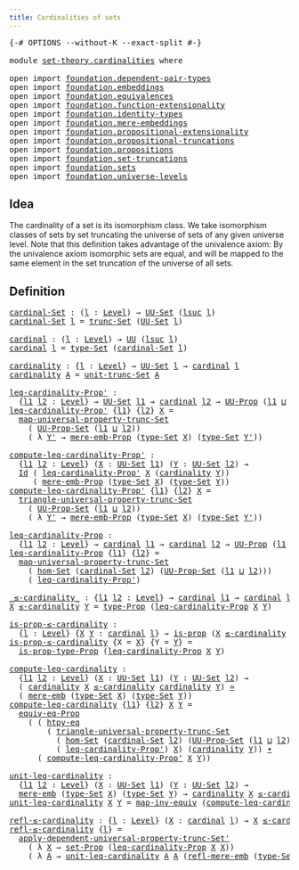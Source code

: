 ```yaml
---
title: Cardinalities of sets
---
```


<pre class="Agda"><a id="47" class="Symbol">{-#</a> <a id="51" class="Keyword">OPTIONS</a> <a id="59" class="Pragma">--without-K</a> <a id="71" class="Pragma">--exact-split</a> <a id="85" class="Symbol">#-}</a>

<a id="90" class="Keyword">module</a> <a id="97" href="set-theory.cardinalities.html" class="Module">set-theory.cardinalities</a> <a id="122" class="Keyword">where</a>

<a id="129" class="Keyword">open</a> <a id="134" class="Keyword">import</a> <a id="141" href="foundation.dependent-pair-types.html" class="Module">foundation.dependent-pair-types</a>
<a id="173" class="Keyword">open</a> <a id="178" class="Keyword">import</a> <a id="185" href="foundation.embeddings.html" class="Module">foundation.embeddings</a>
<a id="207" class="Keyword">open</a> <a id="212" class="Keyword">import</a> <a id="219" href="foundation.equivalences.html" class="Module">foundation.equivalences</a>
<a id="243" class="Keyword">open</a> <a id="248" class="Keyword">import</a> <a id="255" href="foundation.function-extensionality.html" class="Module">foundation.function-extensionality</a>
<a id="290" class="Keyword">open</a> <a id="295" class="Keyword">import</a> <a id="302" href="foundation.identity-types.html" class="Module">foundation.identity-types</a>
<a id="328" class="Keyword">open</a> <a id="333" class="Keyword">import</a> <a id="340" href="foundation.mere-embeddings.html" class="Module">foundation.mere-embeddings</a>
<a id="367" class="Keyword">open</a> <a id="372" class="Keyword">import</a> <a id="379" href="foundation.propositional-extensionality.html" class="Module">foundation.propositional-extensionality</a>
<a id="419" class="Keyword">open</a> <a id="424" class="Keyword">import</a> <a id="431" href="foundation.propositional-truncations.html" class="Module">foundation.propositional-truncations</a>
<a id="468" class="Keyword">open</a> <a id="473" class="Keyword">import</a> <a id="480" href="foundation.propositions.html" class="Module">foundation.propositions</a>
<a id="504" class="Keyword">open</a> <a id="509" class="Keyword">import</a> <a id="516" href="foundation.set-truncations.html" class="Module">foundation.set-truncations</a>
<a id="543" class="Keyword">open</a> <a id="548" class="Keyword">import</a> <a id="555" href="foundation.sets.html" class="Module">foundation.sets</a>
<a id="571" class="Keyword">open</a> <a id="576" class="Keyword">import</a> <a id="583" href="foundation.universe-levels.html" class="Module">foundation.universe-levels</a>
</pre>
## Idea

The cardinality of a set is its isomorphism class. We take isomorphism classes of sets by set truncating the universe of sets of any given universe level. Note that this definition takes advantage of the univalence axiom: By the univalence axiom isomorphic sets are equal, and will be mapped to the same element in the set truncation of the universe of all sets.

## Definition

<pre class="Agda"><a id="cardinal-Set"></a><a id="1011" href="set-theory.cardinalities.html#1011" class="Function">cardinal-Set</a> <a id="1024" class="Symbol">:</a> <a id="1026" class="Symbol">(</a><a id="1027" href="set-theory.cardinalities.html#1027" class="Bound">l</a> <a id="1029" class="Symbol">:</a> <a id="1031" href="Agda.Primitive.html#597" class="Postulate">Level</a><a id="1036" class="Symbol">)</a> <a id="1038" class="Symbol">→</a> <a id="1040" href="foundation-core.sets.html#1190" class="Function">UU-Set</a> <a id="1047" class="Symbol">(</a><a id="1048" href="Agda.Primitive.html#780" class="Primitive">lsuc</a> <a id="1053" href="set-theory.cardinalities.html#1027" class="Bound">l</a><a id="1054" class="Symbol">)</a>
<a id="1056" href="set-theory.cardinalities.html#1011" class="Function">cardinal-Set</a> <a id="1069" href="set-theory.cardinalities.html#1069" class="Bound">l</a> <a id="1071" class="Symbol">=</a> <a id="1073" href="foundation.set-truncations.html#4197" class="Function">trunc-Set</a> <a id="1083" class="Symbol">(</a><a id="1084" href="foundation-core.sets.html#1190" class="Function">UU-Set</a> <a id="1091" href="set-theory.cardinalities.html#1069" class="Bound">l</a><a id="1092" class="Symbol">)</a>

<a id="cardinal"></a><a id="1095" href="set-theory.cardinalities.html#1095" class="Function">cardinal</a> <a id="1104" class="Symbol">:</a> <a id="1106" class="Symbol">(</a><a id="1107" href="set-theory.cardinalities.html#1107" class="Bound">l</a> <a id="1109" class="Symbol">:</a> <a id="1111" href="Agda.Primitive.html#597" class="Postulate">Level</a><a id="1116" class="Symbol">)</a> <a id="1118" class="Symbol">→</a> <a id="1120" href="foundation-core.universe-levels.html#235" class="Primitive">UU</a> <a id="1123" class="Symbol">(</a><a id="1124" href="Agda.Primitive.html#780" class="Primitive">lsuc</a> <a id="1129" href="set-theory.cardinalities.html#1107" class="Bound">l</a><a id="1130" class="Symbol">)</a>
<a id="1132" href="set-theory.cardinalities.html#1095" class="Function">cardinal</a> <a id="1141" href="set-theory.cardinalities.html#1141" class="Bound">l</a> <a id="1143" class="Symbol">=</a> <a id="1145" href="foundation-core.sets.html#1304" class="Function">type-Set</a> <a id="1154" class="Symbol">(</a><a id="1155" href="set-theory.cardinalities.html#1011" class="Function">cardinal-Set</a> <a id="1168" href="set-theory.cardinalities.html#1141" class="Bound">l</a><a id="1169" class="Symbol">)</a>

<a id="cardinality"></a><a id="1172" href="set-theory.cardinalities.html#1172" class="Function">cardinality</a> <a id="1184" class="Symbol">:</a> <a id="1186" class="Symbol">{</a><a id="1187" href="set-theory.cardinalities.html#1187" class="Bound">l</a> <a id="1189" class="Symbol">:</a> <a id="1191" href="Agda.Primitive.html#597" class="Postulate">Level</a><a id="1196" class="Symbol">}</a> <a id="1198" class="Symbol">→</a> <a id="1200" href="foundation-core.sets.html#1190" class="Function">UU-Set</a> <a id="1207" href="set-theory.cardinalities.html#1187" class="Bound">l</a> <a id="1209" class="Symbol">→</a> <a id="1211" href="set-theory.cardinalities.html#1095" class="Function">cardinal</a> <a id="1220" href="set-theory.cardinalities.html#1187" class="Bound">l</a>
<a id="1222" href="set-theory.cardinalities.html#1172" class="Function">cardinality</a> <a id="1234" href="set-theory.cardinalities.html#1234" class="Bound">A</a> <a id="1236" class="Symbol">=</a> <a id="1238" href="foundation.set-truncations.html#4265" class="Function">unit-trunc-Set</a> <a id="1253" href="set-theory.cardinalities.html#1234" class="Bound">A</a>

<a id="leq-cardinality-Prop&#39;"></a><a id="1256" href="set-theory.cardinalities.html#1256" class="Function">leq-cardinality-Prop&#39;</a> <a id="1278" class="Symbol">:</a>
  <a id="1282" class="Symbol">{</a><a id="1283" href="set-theory.cardinalities.html#1283" class="Bound">l1</a> <a id="1286" href="set-theory.cardinalities.html#1286" class="Bound">l2</a> <a id="1289" class="Symbol">:</a> <a id="1291" href="Agda.Primitive.html#597" class="Postulate">Level</a><a id="1296" class="Symbol">}</a> <a id="1298" class="Symbol">→</a> <a id="1300" href="foundation-core.sets.html#1190" class="Function">UU-Set</a> <a id="1307" href="set-theory.cardinalities.html#1283" class="Bound">l1</a> <a id="1310" class="Symbol">→</a> <a id="1312" href="set-theory.cardinalities.html#1095" class="Function">cardinal</a> <a id="1321" href="set-theory.cardinalities.html#1286" class="Bound">l2</a> <a id="1324" class="Symbol">→</a> <a id="1326" href="foundation-core.propositions.html#1393" class="Function">UU-Prop</a> <a id="1334" class="Symbol">(</a><a id="1335" href="set-theory.cardinalities.html#1283" class="Bound">l1</a> <a id="1338" href="Agda.Primitive.html#810" class="Primitive Operator">⊔</a> <a id="1340" href="set-theory.cardinalities.html#1286" class="Bound">l2</a><a id="1342" class="Symbol">)</a>
<a id="1344" href="set-theory.cardinalities.html#1256" class="Function">leq-cardinality-Prop&#39;</a> <a id="1366" class="Symbol">{</a><a id="1367" href="set-theory.cardinalities.html#1367" class="Bound">l1</a><a id="1369" class="Symbol">}</a> <a id="1371" class="Symbol">{</a><a id="1372" href="set-theory.cardinalities.html#1372" class="Bound">l2</a><a id="1374" class="Symbol">}</a> <a id="1376" href="set-theory.cardinalities.html#1376" class="Bound">X</a> <a id="1378" class="Symbol">=</a>
  <a id="1382" href="foundation.set-truncations.html#7427" class="Function">map-universal-property-trunc-Set</a>
    <a id="1419" class="Symbol">(</a> <a id="1421" href="foundation.propositional-extensionality.html#3781" class="Function">UU-Prop-Set</a> <a id="1433" class="Symbol">(</a><a id="1434" href="set-theory.cardinalities.html#1367" class="Bound">l1</a> <a id="1437" href="Agda.Primitive.html#810" class="Primitive Operator">⊔</a> <a id="1439" href="set-theory.cardinalities.html#1372" class="Bound">l2</a><a id="1441" class="Symbol">))</a>
    <a id="1448" class="Symbol">(</a> <a id="1450" class="Symbol">λ</a> <a id="1452" href="set-theory.cardinalities.html#1452" class="Bound">Y&#39;</a> <a id="1455" class="Symbol">→</a> <a id="1457" href="foundation.mere-embeddings.html#353" class="Function">mere-emb-Prop</a> <a id="1471" class="Symbol">(</a><a id="1472" href="foundation-core.sets.html#1304" class="Function">type-Set</a> <a id="1481" href="set-theory.cardinalities.html#1376" class="Bound">X</a><a id="1482" class="Symbol">)</a> <a id="1484" class="Symbol">(</a><a id="1485" href="foundation-core.sets.html#1304" class="Function">type-Set</a> <a id="1494" href="set-theory.cardinalities.html#1452" class="Bound">Y&#39;</a><a id="1496" class="Symbol">))</a>

<a id="compute-leq-cardinality-Prop&#39;"></a><a id="1500" href="set-theory.cardinalities.html#1500" class="Function">compute-leq-cardinality-Prop&#39;</a> <a id="1530" class="Symbol">:</a>
  <a id="1534" class="Symbol">{</a><a id="1535" href="set-theory.cardinalities.html#1535" class="Bound">l1</a> <a id="1538" href="set-theory.cardinalities.html#1538" class="Bound">l2</a> <a id="1541" class="Symbol">:</a> <a id="1543" href="Agda.Primitive.html#597" class="Postulate">Level</a><a id="1548" class="Symbol">}</a> <a id="1550" class="Symbol">(</a><a id="1551" href="set-theory.cardinalities.html#1551" class="Bound">X</a> <a id="1553" class="Symbol">:</a> <a id="1555" href="foundation-core.sets.html#1190" class="Function">UU-Set</a> <a id="1562" href="set-theory.cardinalities.html#1535" class="Bound">l1</a><a id="1564" class="Symbol">)</a> <a id="1566" class="Symbol">(</a><a id="1567" href="set-theory.cardinalities.html#1567" class="Bound">Y</a> <a id="1569" class="Symbol">:</a> <a id="1571" href="foundation-core.sets.html#1190" class="Function">UU-Set</a> <a id="1578" href="set-theory.cardinalities.html#1538" class="Bound">l2</a><a id="1580" class="Symbol">)</a> <a id="1582" class="Symbol">→</a>
  <a id="1586" href="foundation-core.identity-types.html#1767" class="Datatype">Id</a> <a id="1589" class="Symbol">(</a> <a id="1591" href="set-theory.cardinalities.html#1256" class="Function">leq-cardinality-Prop&#39;</a> <a id="1613" href="set-theory.cardinalities.html#1551" class="Bound">X</a> <a id="1615" class="Symbol">(</a><a id="1616" href="set-theory.cardinalities.html#1172" class="Function">cardinality</a> <a id="1628" href="set-theory.cardinalities.html#1567" class="Bound">Y</a><a id="1629" class="Symbol">))</a>
     <a id="1637" class="Symbol">(</a> <a id="1639" href="foundation.mere-embeddings.html#353" class="Function">mere-emb-Prop</a> <a id="1653" class="Symbol">(</a><a id="1654" href="foundation-core.sets.html#1304" class="Function">type-Set</a> <a id="1663" href="set-theory.cardinalities.html#1551" class="Bound">X</a><a id="1664" class="Symbol">)</a> <a id="1666" class="Symbol">(</a><a id="1667" href="foundation-core.sets.html#1304" class="Function">type-Set</a> <a id="1676" href="set-theory.cardinalities.html#1567" class="Bound">Y</a><a id="1677" class="Symbol">))</a>
<a id="1680" href="set-theory.cardinalities.html#1500" class="Function">compute-leq-cardinality-Prop&#39;</a> <a id="1710" class="Symbol">{</a><a id="1711" href="set-theory.cardinalities.html#1711" class="Bound">l1</a><a id="1713" class="Symbol">}</a> <a id="1715" class="Symbol">{</a><a id="1716" href="set-theory.cardinalities.html#1716" class="Bound">l2</a><a id="1718" class="Symbol">}</a> <a id="1720" href="set-theory.cardinalities.html#1720" class="Bound">X</a> <a id="1722" class="Symbol">=</a>
  <a id="1726" href="foundation.set-truncations.html#7625" class="Function">triangle-universal-property-trunc-Set</a>
    <a id="1768" class="Symbol">(</a> <a id="1770" href="foundation.propositional-extensionality.html#3781" class="Function">UU-Prop-Set</a> <a id="1782" class="Symbol">(</a><a id="1783" href="set-theory.cardinalities.html#1711" class="Bound">l1</a> <a id="1786" href="Agda.Primitive.html#810" class="Primitive Operator">⊔</a> <a id="1788" href="set-theory.cardinalities.html#1716" class="Bound">l2</a><a id="1790" class="Symbol">))</a>
    <a id="1797" class="Symbol">(</a> <a id="1799" class="Symbol">λ</a> <a id="1801" href="set-theory.cardinalities.html#1801" class="Bound">Y&#39;</a> <a id="1804" class="Symbol">→</a> <a id="1806" href="foundation.mere-embeddings.html#353" class="Function">mere-emb-Prop</a> <a id="1820" class="Symbol">(</a><a id="1821" href="foundation-core.sets.html#1304" class="Function">type-Set</a> <a id="1830" href="set-theory.cardinalities.html#1720" class="Bound">X</a><a id="1831" class="Symbol">)</a> <a id="1833" class="Symbol">(</a><a id="1834" href="foundation-core.sets.html#1304" class="Function">type-Set</a> <a id="1843" href="set-theory.cardinalities.html#1801" class="Bound">Y&#39;</a><a id="1845" class="Symbol">))</a>
    
<a id="leq-cardinality-Prop"></a><a id="1853" href="set-theory.cardinalities.html#1853" class="Function">leq-cardinality-Prop</a> <a id="1874" class="Symbol">:</a>
  <a id="1878" class="Symbol">{</a><a id="1879" href="set-theory.cardinalities.html#1879" class="Bound">l1</a> <a id="1882" href="set-theory.cardinalities.html#1882" class="Bound">l2</a> <a id="1885" class="Symbol">:</a> <a id="1887" href="Agda.Primitive.html#597" class="Postulate">Level</a><a id="1892" class="Symbol">}</a> <a id="1894" class="Symbol">→</a> <a id="1896" href="set-theory.cardinalities.html#1095" class="Function">cardinal</a> <a id="1905" href="set-theory.cardinalities.html#1879" class="Bound">l1</a> <a id="1908" class="Symbol">→</a> <a id="1910" href="set-theory.cardinalities.html#1095" class="Function">cardinal</a> <a id="1919" href="set-theory.cardinalities.html#1882" class="Bound">l2</a> <a id="1922" class="Symbol">→</a> <a id="1924" href="foundation-core.propositions.html#1393" class="Function">UU-Prop</a> <a id="1932" class="Symbol">(</a><a id="1933" href="set-theory.cardinalities.html#1879" class="Bound">l1</a> <a id="1936" href="Agda.Primitive.html#810" class="Primitive Operator">⊔</a> <a id="1938" href="set-theory.cardinalities.html#1882" class="Bound">l2</a><a id="1940" class="Symbol">)</a>
<a id="1942" href="set-theory.cardinalities.html#1853" class="Function">leq-cardinality-Prop</a> <a id="1963" class="Symbol">{</a><a id="1964" href="set-theory.cardinalities.html#1964" class="Bound">l1</a><a id="1966" class="Symbol">}</a> <a id="1968" class="Symbol">{</a><a id="1969" href="set-theory.cardinalities.html#1969" class="Bound">l2</a><a id="1971" class="Symbol">}</a> <a id="1973" class="Symbol">=</a>
  <a id="1977" href="foundation.set-truncations.html#7427" class="Function">map-universal-property-trunc-Set</a>
    <a id="2014" class="Symbol">(</a> <a id="2016" href="foundation.sets.html#4288" class="Function">hom-Set</a> <a id="2024" class="Symbol">(</a><a id="2025" href="set-theory.cardinalities.html#1011" class="Function">cardinal-Set</a> <a id="2038" href="set-theory.cardinalities.html#1969" class="Bound">l2</a><a id="2040" class="Symbol">)</a> <a id="2042" class="Symbol">(</a><a id="2043" href="foundation.propositional-extensionality.html#3781" class="Function">UU-Prop-Set</a> <a id="2055" class="Symbol">(</a><a id="2056" href="set-theory.cardinalities.html#1964" class="Bound">l1</a> <a id="2059" href="Agda.Primitive.html#810" class="Primitive Operator">⊔</a> <a id="2061" href="set-theory.cardinalities.html#1969" class="Bound">l2</a><a id="2063" class="Symbol">)))</a>
    <a id="2071" class="Symbol">(</a> <a id="2073" href="set-theory.cardinalities.html#1256" class="Function">leq-cardinality-Prop&#39;</a><a id="2094" class="Symbol">)</a>

<a id="_≤-cardinality_"></a><a id="2097" href="set-theory.cardinalities.html#2097" class="Function Operator">_≤-cardinality_</a> <a id="2113" class="Symbol">:</a> <a id="2115" class="Symbol">{</a><a id="2116" href="set-theory.cardinalities.html#2116" class="Bound">l1</a> <a id="2119" href="set-theory.cardinalities.html#2119" class="Bound">l2</a> <a id="2122" class="Symbol">:</a> <a id="2124" href="Agda.Primitive.html#597" class="Postulate">Level</a><a id="2129" class="Symbol">}</a> <a id="2131" class="Symbol">→</a> <a id="2133" href="set-theory.cardinalities.html#1095" class="Function">cardinal</a> <a id="2142" href="set-theory.cardinalities.html#2116" class="Bound">l1</a> <a id="2145" class="Symbol">→</a> <a id="2147" href="set-theory.cardinalities.html#1095" class="Function">cardinal</a> <a id="2156" href="set-theory.cardinalities.html#2119" class="Bound">l2</a> <a id="2159" class="Symbol">→</a> <a id="2161" href="foundation-core.universe-levels.html#235" class="Primitive">UU</a> <a id="2164" class="Symbol">(</a><a id="2165" href="set-theory.cardinalities.html#2116" class="Bound">l1</a> <a id="2168" href="Agda.Primitive.html#810" class="Primitive Operator">⊔</a> <a id="2170" href="set-theory.cardinalities.html#2119" class="Bound">l2</a><a id="2172" class="Symbol">)</a>
<a id="2174" href="set-theory.cardinalities.html#2174" class="Bound">X</a> <a id="2176" href="set-theory.cardinalities.html#2097" class="Function Operator">≤-cardinality</a> <a id="2190" href="set-theory.cardinalities.html#2190" class="Bound">Y</a> <a id="2192" class="Symbol">=</a> <a id="2194" href="foundation-core.propositions.html#1495" class="Function">type-Prop</a> <a id="2204" class="Symbol">(</a><a id="2205" href="set-theory.cardinalities.html#1853" class="Function">leq-cardinality-Prop</a> <a id="2226" href="set-theory.cardinalities.html#2174" class="Bound">X</a> <a id="2228" href="set-theory.cardinalities.html#2190" class="Bound">Y</a><a id="2229" class="Symbol">)</a>

<a id="is-prop-≤-cardinality"></a><a id="2232" href="set-theory.cardinalities.html#2232" class="Function">is-prop-≤-cardinality</a> <a id="2254" class="Symbol">:</a>
  <a id="2258" class="Symbol">{</a><a id="2259" href="set-theory.cardinalities.html#2259" class="Bound">l</a> <a id="2261" class="Symbol">:</a> <a id="2263" href="Agda.Primitive.html#597" class="Postulate">Level</a><a id="2268" class="Symbol">}</a> <a id="2270" class="Symbol">{</a><a id="2271" href="set-theory.cardinalities.html#2271" class="Bound">X</a> <a id="2273" href="set-theory.cardinalities.html#2273" class="Bound">Y</a> <a id="2275" class="Symbol">:</a> <a id="2277" href="set-theory.cardinalities.html#1095" class="Function">cardinal</a> <a id="2286" href="set-theory.cardinalities.html#2259" class="Bound">l</a><a id="2287" class="Symbol">}</a> <a id="2289" class="Symbol">→</a> <a id="2291" href="foundation-core.propositions.html#1309" class="Function">is-prop</a> <a id="2299" class="Symbol">(</a><a id="2300" href="set-theory.cardinalities.html#2271" class="Bound">X</a> <a id="2302" href="set-theory.cardinalities.html#2097" class="Function Operator">≤-cardinality</a> <a id="2316" href="set-theory.cardinalities.html#2273" class="Bound">Y</a><a id="2317" class="Symbol">)</a>
<a id="2319" href="set-theory.cardinalities.html#2232" class="Function">is-prop-≤-cardinality</a> <a id="2341" class="Symbol">{</a><a id="2342" class="Argument">X</a> <a id="2344" class="Symbol">=</a> <a id="2346" href="set-theory.cardinalities.html#2346" class="Bound">X</a><a id="2347" class="Symbol">}</a> <a id="2349" class="Symbol">{</a><a id="2350" class="Argument">Y</a> <a id="2352" class="Symbol">=</a> <a id="2354" href="set-theory.cardinalities.html#2354" class="Bound">Y</a><a id="2355" class="Symbol">}</a> <a id="2357" class="Symbol">=</a>
  <a id="2361" href="foundation-core.propositions.html#1562" class="Function">is-prop-type-Prop</a> <a id="2379" class="Symbol">(</a><a id="2380" href="set-theory.cardinalities.html#1853" class="Function">leq-cardinality-Prop</a> <a id="2401" href="set-theory.cardinalities.html#2346" class="Bound">X</a> <a id="2403" href="set-theory.cardinalities.html#2354" class="Bound">Y</a><a id="2404" class="Symbol">)</a>

<a id="compute-leq-cardinality"></a><a id="2407" href="set-theory.cardinalities.html#2407" class="Function">compute-leq-cardinality</a> <a id="2431" class="Symbol">:</a>
  <a id="2435" class="Symbol">{</a><a id="2436" href="set-theory.cardinalities.html#2436" class="Bound">l1</a> <a id="2439" href="set-theory.cardinalities.html#2439" class="Bound">l2</a> <a id="2442" class="Symbol">:</a> <a id="2444" href="Agda.Primitive.html#597" class="Postulate">Level</a><a id="2449" class="Symbol">}</a> <a id="2451" class="Symbol">(</a><a id="2452" href="set-theory.cardinalities.html#2452" class="Bound">X</a> <a id="2454" class="Symbol">:</a> <a id="2456" href="foundation-core.sets.html#1190" class="Function">UU-Set</a> <a id="2463" href="set-theory.cardinalities.html#2436" class="Bound">l1</a><a id="2465" class="Symbol">)</a> <a id="2467" class="Symbol">(</a><a id="2468" href="set-theory.cardinalities.html#2468" class="Bound">Y</a> <a id="2470" class="Symbol">:</a> <a id="2472" href="foundation-core.sets.html#1190" class="Function">UU-Set</a> <a id="2479" href="set-theory.cardinalities.html#2439" class="Bound">l2</a><a id="2481" class="Symbol">)</a> <a id="2483" class="Symbol">→</a>
  <a id="2487" class="Symbol">(</a> <a id="2489" href="set-theory.cardinalities.html#1172" class="Function">cardinality</a> <a id="2501" href="set-theory.cardinalities.html#2452" class="Bound">X</a> <a id="2503" href="set-theory.cardinalities.html#2097" class="Function Operator">≤-cardinality</a> <a id="2517" href="set-theory.cardinalities.html#1172" class="Function">cardinality</a> <a id="2529" href="set-theory.cardinalities.html#2468" class="Bound">Y</a><a id="2530" class="Symbol">)</a> <a id="2532" href="foundation-core.equivalences.html#1621" class="Function Operator">≃</a>
  <a id="2536" class="Symbol">(</a> <a id="2538" href="foundation.mere-embeddings.html#461" class="Function">mere-emb</a> <a id="2547" class="Symbol">(</a><a id="2548" href="foundation-core.sets.html#1304" class="Function">type-Set</a> <a id="2557" href="set-theory.cardinalities.html#2452" class="Bound">X</a><a id="2558" class="Symbol">)</a> <a id="2560" class="Symbol">(</a><a id="2561" href="foundation-core.sets.html#1304" class="Function">type-Set</a> <a id="2570" href="set-theory.cardinalities.html#2468" class="Bound">Y</a><a id="2571" class="Symbol">))</a>
<a id="2574" href="set-theory.cardinalities.html#2407" class="Function">compute-leq-cardinality</a> <a id="2598" class="Symbol">{</a><a id="2599" href="set-theory.cardinalities.html#2599" class="Bound">l1</a><a id="2601" class="Symbol">}</a> <a id="2603" class="Symbol">{</a><a id="2604" href="set-theory.cardinalities.html#2604" class="Bound">l2</a><a id="2606" class="Symbol">}</a> <a id="2608" href="set-theory.cardinalities.html#2608" class="Bound">X</a> <a id="2610" href="set-theory.cardinalities.html#2610" class="Bound">Y</a> <a id="2612" class="Symbol">=</a>
  <a id="2616" href="foundation.propositional-extensionality.html#3447" class="Function">equiv-eq-Prop</a>
    <a id="2634" class="Symbol">(</a> <a id="2636" class="Symbol">(</a> <a id="2638" href="foundation-core.function-extensionality.html#965" class="Function">htpy-eq</a>
        <a id="2654" class="Symbol">(</a> <a id="2656" href="foundation.set-truncations.html#7625" class="Function">triangle-universal-property-trunc-Set</a>
          <a id="2704" class="Symbol">(</a> <a id="2706" href="foundation.sets.html#4288" class="Function">hom-Set</a> <a id="2714" class="Symbol">(</a><a id="2715" href="set-theory.cardinalities.html#1011" class="Function">cardinal-Set</a> <a id="2728" href="set-theory.cardinalities.html#2604" class="Bound">l2</a><a id="2730" class="Symbol">)</a> <a id="2732" class="Symbol">(</a><a id="2733" href="foundation.propositional-extensionality.html#3781" class="Function">UU-Prop-Set</a> <a id="2745" class="Symbol">(</a><a id="2746" href="set-theory.cardinalities.html#2599" class="Bound">l1</a> <a id="2749" href="Agda.Primitive.html#810" class="Primitive Operator">⊔</a> <a id="2751" href="set-theory.cardinalities.html#2604" class="Bound">l2</a><a id="2753" class="Symbol">)))</a>
          <a id="2767" class="Symbol">(</a> <a id="2769" href="set-theory.cardinalities.html#1256" class="Function">leq-cardinality-Prop&#39;</a><a id="2790" class="Symbol">)</a> <a id="2792" href="set-theory.cardinalities.html#2608" class="Bound">X</a><a id="2793" class="Symbol">)</a> <a id="2795" class="Symbol">(</a><a id="2796" href="set-theory.cardinalities.html#1172" class="Function">cardinality</a> <a id="2808" href="set-theory.cardinalities.html#2610" class="Bound">Y</a><a id="2809" class="Symbol">))</a> <a id="2812" href="foundation-core.identity-types.html#2425" class="Function Operator">∙</a>
      <a id="2820" class="Symbol">(</a> <a id="2822" href="set-theory.cardinalities.html#1500" class="Function">compute-leq-cardinality-Prop&#39;</a> <a id="2852" href="set-theory.cardinalities.html#2608" class="Bound">X</a> <a id="2854" href="set-theory.cardinalities.html#2610" class="Bound">Y</a><a id="2855" class="Symbol">))</a>

<a id="unit-leq-cardinality"></a><a id="2859" href="set-theory.cardinalities.html#2859" class="Function">unit-leq-cardinality</a> <a id="2880" class="Symbol">:</a>
  <a id="2884" class="Symbol">{</a><a id="2885" href="set-theory.cardinalities.html#2885" class="Bound">l1</a> <a id="2888" href="set-theory.cardinalities.html#2888" class="Bound">l2</a> <a id="2891" class="Symbol">:</a> <a id="2893" href="Agda.Primitive.html#597" class="Postulate">Level</a><a id="2898" class="Symbol">}</a> <a id="2900" class="Symbol">(</a><a id="2901" href="set-theory.cardinalities.html#2901" class="Bound">X</a> <a id="2903" class="Symbol">:</a> <a id="2905" href="foundation-core.sets.html#1190" class="Function">UU-Set</a> <a id="2912" href="set-theory.cardinalities.html#2885" class="Bound">l1</a><a id="2914" class="Symbol">)</a> <a id="2916" class="Symbol">(</a><a id="2917" href="set-theory.cardinalities.html#2917" class="Bound">Y</a> <a id="2919" class="Symbol">:</a> <a id="2921" href="foundation-core.sets.html#1190" class="Function">UU-Set</a> <a id="2928" href="set-theory.cardinalities.html#2888" class="Bound">l2</a><a id="2930" class="Symbol">)</a> <a id="2932" class="Symbol">→</a>
  <a id="2936" href="foundation.mere-embeddings.html#461" class="Function">mere-emb</a> <a id="2945" class="Symbol">(</a><a id="2946" href="foundation-core.sets.html#1304" class="Function">type-Set</a> <a id="2955" href="set-theory.cardinalities.html#2901" class="Bound">X</a><a id="2956" class="Symbol">)</a> <a id="2958" class="Symbol">(</a><a id="2959" href="foundation-core.sets.html#1304" class="Function">type-Set</a> <a id="2968" href="set-theory.cardinalities.html#2917" class="Bound">Y</a><a id="2969" class="Symbol">)</a> <a id="2971" class="Symbol">→</a> <a id="2973" href="set-theory.cardinalities.html#1172" class="Function">cardinality</a> <a id="2985" href="set-theory.cardinalities.html#2901" class="Bound">X</a> <a id="2987" href="set-theory.cardinalities.html#2097" class="Function Operator">≤-cardinality</a> <a id="3001" href="set-theory.cardinalities.html#1172" class="Function">cardinality</a> <a id="3013" href="set-theory.cardinalities.html#2917" class="Bound">Y</a>
<a id="3015" href="set-theory.cardinalities.html#2859" class="Function">unit-leq-cardinality</a> <a id="3036" href="set-theory.cardinalities.html#3036" class="Bound">X</a> <a id="3038" href="set-theory.cardinalities.html#3038" class="Bound">Y</a> <a id="3040" class="Symbol">=</a> <a id="3042" href="foundation-core.equivalences.html#5036" class="Function">map-inv-equiv</a> <a id="3056" class="Symbol">(</a><a id="3057" href="set-theory.cardinalities.html#2407" class="Function">compute-leq-cardinality</a> <a id="3081" href="set-theory.cardinalities.html#3036" class="Bound">X</a> <a id="3083" href="set-theory.cardinalities.html#3038" class="Bound">Y</a><a id="3084" class="Symbol">)</a>

<a id="refl-≤-cardinality"></a><a id="3087" href="set-theory.cardinalities.html#3087" class="Function">refl-≤-cardinality</a> <a id="3106" class="Symbol">:</a> <a id="3108" class="Symbol">{</a><a id="3109" href="set-theory.cardinalities.html#3109" class="Bound">l</a> <a id="3111" class="Symbol">:</a> <a id="3113" href="Agda.Primitive.html#597" class="Postulate">Level</a><a id="3118" class="Symbol">}</a> <a id="3120" class="Symbol">(</a><a id="3121" href="set-theory.cardinalities.html#3121" class="Bound">X</a> <a id="3123" class="Symbol">:</a> <a id="3125" href="set-theory.cardinalities.html#1095" class="Function">cardinal</a> <a id="3134" href="set-theory.cardinalities.html#3109" class="Bound">l</a><a id="3135" class="Symbol">)</a> <a id="3137" class="Symbol">→</a> <a id="3139" href="set-theory.cardinalities.html#3121" class="Bound">X</a> <a id="3141" href="set-theory.cardinalities.html#2097" class="Function Operator">≤-cardinality</a> <a id="3155" href="set-theory.cardinalities.html#3121" class="Bound">X</a>
<a id="3157" href="set-theory.cardinalities.html#3087" class="Function">refl-≤-cardinality</a> <a id="3176" class="Symbol">{</a><a id="3177" href="set-theory.cardinalities.html#3177" class="Bound">l</a><a id="3178" class="Symbol">}</a> <a id="3180" class="Symbol">=</a>
  <a id="3184" href="foundation.set-truncations.html#6427" class="Function">apply-dependent-universal-property-trunc-Set&#39;</a>
    <a id="3234" class="Symbol">(</a> <a id="3236" class="Symbol">λ</a> <a id="3238" href="set-theory.cardinalities.html#3238" class="Bound">X</a> <a id="3240" class="Symbol">→</a> <a id="3242" href="foundation-core.sets.html#3072" class="Function">set-Prop</a> <a id="3251" class="Symbol">(</a><a id="3252" href="set-theory.cardinalities.html#1853" class="Function">leq-cardinality-Prop</a> <a id="3273" href="set-theory.cardinalities.html#3238" class="Bound">X</a> <a id="3275" href="set-theory.cardinalities.html#3238" class="Bound">X</a><a id="3276" class="Symbol">))</a>
    <a id="3283" class="Symbol">(</a> <a id="3285" class="Symbol">λ</a> <a id="3287" href="set-theory.cardinalities.html#3287" class="Bound">A</a> <a id="3289" class="Symbol">→</a> <a id="3291" href="set-theory.cardinalities.html#2859" class="Function">unit-leq-cardinality</a> <a id="3312" href="set-theory.cardinalities.html#3287" class="Bound">A</a> <a id="3314" href="set-theory.cardinalities.html#3287" class="Bound">A</a> <a id="3316" class="Symbol">(</a><a id="3317" href="foundation.mere-embeddings.html#800" class="Function">refl-mere-emb</a> <a id="3331" class="Symbol">(</a><a id="3332" href="foundation-core.sets.html#1304" class="Function">type-Set</a> <a id="3341" href="set-theory.cardinalities.html#3287" class="Bound">A</a><a id="3342" class="Symbol">)))</a>
</pre>